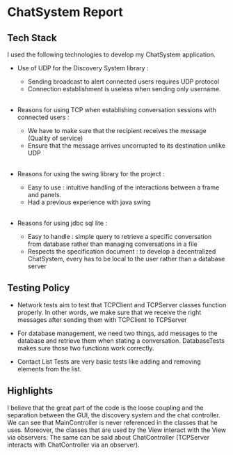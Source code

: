 # ChatSystem Report

## Tech Stack
I used the following technologies to develop my ChatSystem application.
* Use of UDP for the Discovery System library : 
  * Sending broadcast to alert connected users requires UDP protocol
  * Connection establishment is useless when sending only username.
  
  <br>
  
* Reasons for using TCP when establishing conversation sessions with connected users :
  * We have to make sure that the recipient receives the message (Quality of service)
  * Ensure that the message arrives uncorrupted to its destination unlike UDP
  
  <br>
* Reasons for using the swing library for the project : 
  * Easy to use : intuitive handling of the interactions between a frame and panels.
  * Had a previous experience with java swing 
  
  <br>
* Reasons for using jdbc sql lite : 
  * Easy to handle : simple query to retrieve a specific conversation from database rather than
  managing conversations in a file
  * Respects the specification document : to develop a decentralized ChatSystem, every has to be
  local to the user rather than a database server

## Testing Policy
* Network tests aim to test that TCPClient and TCPServer classes function properly. In other words, we make sure that
we receive the right messages after sending them with TCPClient to TCPServer


* For database management, we need two things, add messages to the database and retrieve them when stating a conversation.
DatabaseTests makes sure those two functions work correctly.


* Contact List Tests are very basic tests like adding and removing elements from the list.

## Highlights
I believe that the great part of the code is the loose coupling and the separation between the GUI, the discovery system and
the chat controller. <br>
We can see that MainController is never referenced in the classes that he uses. 
Moreover, the classes that are used by the View interact with the View via observers. 
The same can be said about ChatController (TCPServer interacts with ChatController via an observer). 